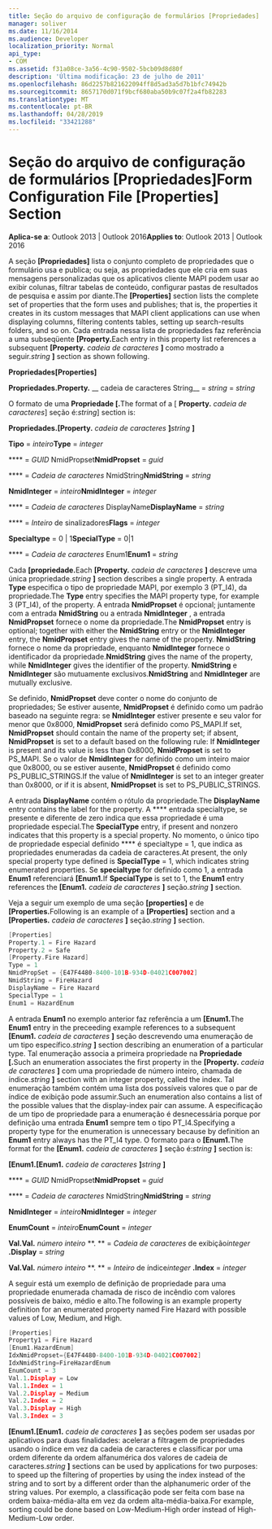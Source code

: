 ```yaml
---
title: Seção do arquivo de configuração de formulários [Propriedades]
manager: soliver
ms.date: 11/16/2014
ms.audience: Developer
localization_priority: Normal
api_type:
- COM
ms.assetid: f31a08ce-3a56-4c90-9502-5bcb09d8d80f
description: 'Última modificação: 23 de julho de 2011'
ms.openlocfilehash: 86d2257b821622094ff8d5ad3a5d7b1bfc74942b
ms.sourcegitcommit: 8657170d071f9bcf680aba50b9c07f2a4fb82283
ms.translationtype: MT
ms.contentlocale: pt-BR
ms.lasthandoff: 04/28/2019
ms.locfileid: "33421288"
---
```

# <a name="form-configuration-file-properties-section"></a><span data-ttu-id="78c91-103">Seção do arquivo de configuração de formulários [Propriedades]</span><span class="sxs-lookup"><span data-stu-id="78c91-103">Form Configuration File [Properties] Section</span></span>

  
  
<span data-ttu-id="78c91-104">**Aplica-se a**: Outlook 2013 | Outlook 2016</span><span class="sxs-lookup"><span data-stu-id="78c91-104">**Applies to**: Outlook 2013 | Outlook 2016</span></span> 
  
<span data-ttu-id="78c91-105">A seção **[Propriedades]** lista o conjunto completo de propriedades que o formulário usa e publica; ou seja, as propriedades que ele cria em suas mensagens personalizadas que os aplicativos cliente MAPI podem usar ao exibir colunas, filtrar tabelas de conteúdo, configurar pastas de resultados de pesquisa e assim por diante.</span><span class="sxs-lookup"><span data-stu-id="78c91-105">The **[Properties]** section lists the complete set of properties that the form uses and publishes; that is, the properties it creates in its custom messages that MAPI client applications can use when displaying columns, filtering contents tables, setting up search-results folders, and so on.</span></span> <span data-ttu-id="78c91-106">Cada entrada nessa lista de propriedades faz referência a uma subseqüente **[Property.**</span><span class="sxs-lookup"><span data-stu-id="78c91-106">Each entry in this property list references a subsequent **[Property.**</span></span> <span data-ttu-id="78c91-107">_cadeia de caracteres_ **]** como mostrado a seguir.</span><span class="sxs-lookup"><span data-stu-id="78c91-107">_string_ **]** section as shown following.</span></span> 
  
 <span data-ttu-id="78c91-108">**Propriedades**</span><span class="sxs-lookup"><span data-stu-id="78c91-108">**[Properties]**</span></span>
  
 <span data-ttu-id="78c91-109">**Propriedades.**</span><span class="sxs-lookup"><span data-stu-id="78c91-109">**Property.**</span></span> <span data-ttu-id="78c91-110">__ cadeia de caracteres String__  =  </span><span class="sxs-lookup"><span data-stu-id="78c91-110">_string_ =  _string_</span></span>
  
<span data-ttu-id="78c91-111">O formato de uma **Propriedade [.**</span><span class="sxs-lookup"><span data-stu-id="78c91-111">The format of a [ **Property.**</span></span> <span data-ttu-id="78c91-112">_cadeia de caracteres_] seção é:</span><span class="sxs-lookup"><span data-stu-id="78c91-112">_string_] section is:</span></span> 
  
 <span data-ttu-id="78c91-113">**Propriedades.**</span><span class="sxs-lookup"><span data-stu-id="78c91-113">**[Property.**</span></span> <span data-ttu-id="78c91-114">_cadeia de caracteres_ **]**</span><span class="sxs-lookup"><span data-stu-id="78c91-114">_string_ **]**</span></span>
  
 <span data-ttu-id="78c91-115">**Tipo** =  _inteiro_</span><span class="sxs-lookup"><span data-stu-id="78c91-115">**Type** =  _integer_</span></span>
  
 <span data-ttu-id="78c91-116">\*\*\*\* =  _GUID_ NmidPropset</span><span class="sxs-lookup"><span data-stu-id="78c91-116">**NmidPropset** =  _guid_</span></span>
  
 <span data-ttu-id="78c91-117">\*\*\*\* =  _Cadeia de caracteres_ NmidString</span><span class="sxs-lookup"><span data-stu-id="78c91-117">**NmidString** =  _string_</span></span>
  
 <span data-ttu-id="78c91-118">**NmidInteger** =  _inteiro_</span><span class="sxs-lookup"><span data-stu-id="78c91-118">**NmidInteger** =  _integer_</span></span>
  
 <span data-ttu-id="78c91-119">\*\*\*\* =  _Cadeia de caracteres_ DisplayName</span><span class="sxs-lookup"><span data-stu-id="78c91-119">**DisplayName** =  _string_</span></span>
  
 <span data-ttu-id="78c91-120">\*\*\*\* =  _Inteiro_ de sinalizadores</span><span class="sxs-lookup"><span data-stu-id="78c91-120">**Flags** =  _integer_</span></span>
  
 <span data-ttu-id="78c91-121">**Specialtype** = 0 | 1</span><span class="sxs-lookup"><span data-stu-id="78c91-121">**SpecialType** = 0|1</span></span> 
  
 <span data-ttu-id="78c91-122">\*\*\*\* =  _Cadeia de caracteres_ Enum1</span><span class="sxs-lookup"><span data-stu-id="78c91-122">**Enum1** =  _string_</span></span>
  
<span data-ttu-id="78c91-123">Cada **[propriedade.**</span><span class="sxs-lookup"><span data-stu-id="78c91-123">Each **[Property.**</span></span> <span data-ttu-id="78c91-124">_cadeia de caracteres_ **]** descreve uma única propriedade.</span><span class="sxs-lookup"><span data-stu-id="78c91-124">_string_ **]** section describes a single property.</span></span> <span data-ttu-id="78c91-125">A entrada **Type** especifica o tipo de propriedade MAPI, por exemplo 3 (PT_I4), da propriedade.</span><span class="sxs-lookup"><span data-stu-id="78c91-125">The **Type** entry specifies the MAPI property type, for example 3 (PT_I4), of the property.</span></span> <span data-ttu-id="78c91-126">A entrada **NmidPropset** é opcional; juntamente com a entrada **NmidString** ou a entrada **NmidInteger** , a entrada **NmidPropset** fornece o nome da propriedade.</span><span class="sxs-lookup"><span data-stu-id="78c91-126">The **NmidPropset** entry is optional; together with either the **NmidString** entry or the **NmidInteger** entry, the **NmidPropset** entry gives the name of the property.</span></span> <span data-ttu-id="78c91-127">**NmidString** fornece o nome da propriedade, enquanto **NmidInteger** fornece o identificador da propriedade.</span><span class="sxs-lookup"><span data-stu-id="78c91-127">**NmidString** gives the name of the property, while **NmidInteger** gives the identifier of the property.</span></span> <span data-ttu-id="78c91-128">**NmidString** e **NmidInteger** são mutuamente exclusivos.</span><span class="sxs-lookup"><span data-stu-id="78c91-128">**NmidString** and **NmidInteger** are mutually exclusive.</span></span> 
  
<span data-ttu-id="78c91-129">Se definido, **NmidPropset** deve conter o nome do conjunto de propriedades; Se estiver ausente, **NmidPropset** é definido como um padrão baseado na seguinte regra: se **NmidInteger** estiver presente e seu valor for menor que 0x8000, **NmidPropset** será definido como PS_MAPI.</span><span class="sxs-lookup"><span data-stu-id="78c91-129">If set, **NmidPropset** should contain the name of the property set; if absent, **NmidPropset** is set to a default based on the following rule: If **NmidInteger** is present and its value is less than 0x8000, **NmidPropset** is set to PS_MAPI.</span></span> <span data-ttu-id="78c91-130">Se o valor de **NmidInteger** for definido como um inteiro maior que 0x8000, ou se estiver ausente, **NmidPropset** é definido como PS_PUBLIC_STRINGS.</span><span class="sxs-lookup"><span data-stu-id="78c91-130">If the value of **NmidInteger** is set to an integer greater than 0x8000, or if it is absent, **NmidPropset** is set to PS_PUBLIC_STRINGS.</span></span> 
  
<span data-ttu-id="78c91-131">A entrada **DisplayName** contém o rótulo da propriedade.</span><span class="sxs-lookup"><span data-stu-id="78c91-131">The **DisplayName** entry contains the label for the property.</span></span> <span data-ttu-id="78c91-132">A \*\*\*\* entrada specialtype, se presente e diferente de zero indica que essa propriedade é uma propriedade especial.</span><span class="sxs-lookup"><span data-stu-id="78c91-132">The **SpecialType** entry, if present and nonzero indicates that this property is a special property.</span></span> <span data-ttu-id="78c91-133">No momento, o único tipo de propriedade especial definido \*\*\*\* é specialtype = 1, que indica as propriedades enumeradas da cadeia de caracteres.</span><span class="sxs-lookup"><span data-stu-id="78c91-133">At present, the only special property type defined is **SpecialType** = 1, which indicates string enumerated properties.</span></span> <span data-ttu-id="78c91-134">Se **specialtype** for definido como 1, a entrada **Enum1** referenciará **[Enum1.**</span><span class="sxs-lookup"><span data-stu-id="78c91-134">If **SpecialType** is set to 1, the **Enum1** entry references the **[Enum1.**</span></span> <span data-ttu-id="78c91-135">_cadeia de caracteres_ **]** seção.</span><span class="sxs-lookup"><span data-stu-id="78c91-135">_string_ **]** section.</span></span> 
  
<span data-ttu-id="78c91-136">Veja a seguir um exemplo de uma seção **[properties]** e de **[Properties.**</span><span class="sxs-lookup"><span data-stu-id="78c91-136">Following is an example of a **[Properties]** section and a **[Properties.**</span></span> <span data-ttu-id="78c91-137">_cadeia de caracteres_ **]** seção.</span><span class="sxs-lookup"><span data-stu-id="78c91-137">_string_ **]** section.</span></span> 
  
```cpp
[Properties]
Property.1 = Fire Hazard
Property.2 = Safe
[Property.Fire Hazard]
Type = 1
NmidPropSet = {E47F4480-8400-101B-934D-04021C007002]
NmidString = FireHazard
DisplayName = Fire Hazard
SpecialType = 1
Enum1 = HazardEnum

```

<span data-ttu-id="78c91-138">A entrada **Enum1** no exemplo anterior faz referência a um **[Enum1.**</span><span class="sxs-lookup"><span data-stu-id="78c91-138">The **Enum1** entry in the preceeding example references to a subsequent **[Enum1.**</span></span> <span data-ttu-id="78c91-139">_cadeia de caracteres_ **]** seção descrevendo uma enumeração de um tipo específico.</span><span class="sxs-lookup"><span data-stu-id="78c91-139">_string_ **]** section describing an enumeration of a particular type.</span></span> <span data-ttu-id="78c91-140">Tal enumeração associa a primeira propriedade na **Propriedade [.**</span><span class="sxs-lookup"><span data-stu-id="78c91-140">Such an enumeration associates the first property in the **[Property.**</span></span> <span data-ttu-id="78c91-141">_cadeia de caracteres_ **]** com uma propriedade de número inteiro, chamada de índice.</span><span class="sxs-lookup"><span data-stu-id="78c91-141">_string_ **]** section with an integer property, called the index.</span></span> <span data-ttu-id="78c91-142">Tal enumeração também contém uma lista dos possíveis valores que o par de índice de exibição pode assumir.</span><span class="sxs-lookup"><span data-stu-id="78c91-142">Such an enumeration also contains a list of the possible values that the display-index pair can assume.</span></span> <span data-ttu-id="78c91-143">A especificação de um tipo de propriedade para a enumeração é desnecessária porque por definição uma entrada **Enum1** sempre tem o tipo PT_I4.</span><span class="sxs-lookup"><span data-stu-id="78c91-143">Specifying a property type for the enumeration is unnecessary because by definition an **Enum1** entry always has the PT_I4 type.</span></span> <span data-ttu-id="78c91-144">O formato para o **[Enum1.**</span><span class="sxs-lookup"><span data-stu-id="78c91-144">The format for the **[Enum1.**</span></span> <span data-ttu-id="78c91-145">_cadeia de caracteres_ **]** seção é:</span><span class="sxs-lookup"><span data-stu-id="78c91-145">_string_ **]** section is:</span></span> 
  
 <span data-ttu-id="78c91-146">**[Enum1.**</span><span class="sxs-lookup"><span data-stu-id="78c91-146">**[Enum1.**</span></span> <span data-ttu-id="78c91-147">_cadeia de caracteres_ **]**</span><span class="sxs-lookup"><span data-stu-id="78c91-147">_string_ **]**</span></span>
  
 <span data-ttu-id="78c91-148">\*\*\*\* =  _GUID_ NmidPropset</span><span class="sxs-lookup"><span data-stu-id="78c91-148">**NmidPropset** =  _guid_</span></span>
  
 <span data-ttu-id="78c91-149">\*\*\*\* =  _Cadeia de caracteres_ NmidString</span><span class="sxs-lookup"><span data-stu-id="78c91-149">**NmidString** =  _string_</span></span>
  
 <span data-ttu-id="78c91-150">**NmidInteger** =  _inteiro_</span><span class="sxs-lookup"><span data-stu-id="78c91-150">**NmidInteger** =  _integer_</span></span>
  
 <span data-ttu-id="78c91-151">**EnumCount** =  _inteiro_</span><span class="sxs-lookup"><span data-stu-id="78c91-151">**EnumCount** =  _integer_</span></span>
  
 <span data-ttu-id="78c91-152">**Val.**</span><span class="sxs-lookup"><span data-stu-id="78c91-152">**Val.**</span></span> <span data-ttu-id="78c91-153">_número inteiro_ \*\*. \*\* =  _Cadeia de caracteres_ de exibição</span><span class="sxs-lookup"><span data-stu-id="78c91-153">_integer_ **.Display** =  _string_</span></span>
  
 <span data-ttu-id="78c91-154">**Val.**</span><span class="sxs-lookup"><span data-stu-id="78c91-154">**Val.**</span></span> <span data-ttu-id="78c91-155">_número inteiro_ \*\*. \*\* =  _Inteiro_ de índice</span><span class="sxs-lookup"><span data-stu-id="78c91-155">_integer_ **.Index** =  _integer_</span></span>
  
<span data-ttu-id="78c91-156">A seguir está um exemplo de definição de propriedade para uma propriedade enumerada chamada de risco de incêndio com valores possíveis de baixo, médio e alto.</span><span class="sxs-lookup"><span data-stu-id="78c91-156">The following is an example property definition for an enumerated property named Fire Hazard with possible values of Low, Medium, and High.</span></span>
  
```cpp
[Properties]
Property1 = Fire Hazard
[Enum1.HazardEnum]
IdxNmidPropset={E47F4480-8400-101B-934D-04021C007002]
IdxNmidString=FireHazardEnum
EnumCount = 3
Val.1.Display = Low
Val.1.Index = 1
Val.2.Display = Medium
Val.2.Index = 2
Val.3.Display = High
Val.3.Index = 3

```

 <span data-ttu-id="78c91-157">**[Enum1.**</span><span class="sxs-lookup"><span data-stu-id="78c91-157">**[Enum1.**</span></span> <span data-ttu-id="78c91-158">_cadeia de caracteres_ **]** as seções podem ser usadas por aplicativos para duas finalidades: acelerar a filtragem de propriedades usando o índice em vez da cadeia de caracteres e classificar por uma ordem diferente da ordem alfanumérica dos valores de cadeia de caracteres.</span><span class="sxs-lookup"><span data-stu-id="78c91-158">_string_ **]** sections can be used by applications for two purposes: to speed up the filtering of properties by using the index instead of the string and to sort by a different order than the alphanumeric order of the string values.</span></span> <span data-ttu-id="78c91-159">Por exemplo, a classificação pode ser feita com base na ordem baixa-média-alta em vez da ordem alta-média-baixa.</span><span class="sxs-lookup"><span data-stu-id="78c91-159">For example, sorting could be done based on Low-Medium-High order instead of High-Medium-Low order.</span></span> 
  

